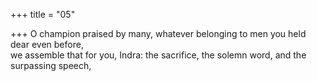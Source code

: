 +++
title = "05"

+++
O champion praised by many, whatever belonging to men you held dear  even before,  
we assemble that for you, Indra: the sacrifice, the solemn word, and the  surpassing speech, 